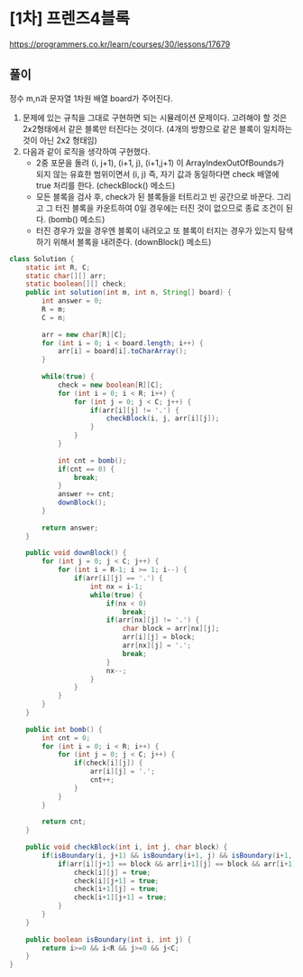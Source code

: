 # [1차] 프렌즈4블록

https://programmers.co.kr/learn/courses/30/lessons/17679

## 풀이

정수 m,n과 문자열 1차원 배열 board가 주어진다.

1. 문제에 있는 규칙을 그대로 구현하면 되는 시뮬레이션 문제이다. 고려해야 할 것은 2x2형태에서 같은 블록만 터진다는 것이다. (4개의 방향으로 같은 블록이 일치하는 것이 아닌 2x2 형태임)
2. 다음과 같이 로직을 생각하여 구현했다.
   - 2중 포문을 돌려 (i, j+1), (i+1, j), (i+1,j+1) 이 ArrayIndexOutOfBounds가 되지 않는 유효한 범위이면서 (i, j) 즉, 자기 값과 동일하다면 check 배열에 true 처리를 한다. (checkBlock() 메소드)
   - 모든 블록을 검사 후, check가 된 블록들을 터트리고 빈 공간으로 바꾼다. 그리고 그 터진 블록을 카운트하여 0일 경우에는 터진 것이 없으므로 종료 조건이 된다. (bomb() 메소드)
   - 터진 경우가 있을 경우엔 블록이 내려오고 또 블록이 터지는 경우가 있는지 탐색하기 위해서 블록을 내려준다. (downBlock() 메소드)

```java
class Solution {
    static int R, C;
	static char[][] arr;
	static boolean[][] check;   
    public int solution(int m, int n, String[] board) {
        int answer = 0;
        R = m;
        C = n;
        
        arr = new char[R][C];
        for (int i = 0; i < board.length; i++) {
			arr[i] = board[i].toCharArray();
		}
        
        while(true) {
        	check = new boolean[R][C];
        	for (int i = 0; i < R; i++) {
				for (int j = 0; j < C; j++) {
					if(arr[i][j] != '.') {
						checkBlock(i, j, arr[i][j]);
					}
				}
			}
        	
        	int cnt = bomb();
        	if(cnt == 0) {
        		break;
        	}
        	answer += cnt;
        	downBlock();
        }
        
        return answer;
    }
	
	public void downBlock() {
		for (int j = 0; j < C; j++) {
			for (int i = R-1; i >= 1; i--) {
				if(arr[i][j] == '.') {
					int nx = i-1;
					while(true) {
						if(nx < 0)
							break;
						if(arr[nx][j] != '.') {
							char block = arr[nx][j];
							arr[i][j] = block; 
							arr[nx][j] = '.';
							break;
						}
						nx--;
					}
				}
			}
		}
	}
	
	public int bomb() {
		int cnt = 0;
		for (int i = 0; i < R; i++) {
			for (int j = 0; j < C; j++) {
				if(check[i][j]) {
					arr[i][j] = '.';
					cnt++;
				}
			}
		}
		
		return cnt;
	}
	
	public void checkBlock(int i, int j, char block) {
		if(isBoundary(i, j+1) && isBoundary(i+1, j) && isBoundary(i+1, j+1)) {
			if(arr[i][j+1] == block && arr[i+1][j] == block && arr[i+1][j+1] == block) {
				check[i][j] = true;
				check[i][j+1] = true;
				check[i+1][j] = true;
				check[i+1][j+1] = true;
			}
		}
	}
	
	public boolean isBoundary(int i, int j) {
		return i>=0 && i<R && j>=0 && j<C;
	}
}
```